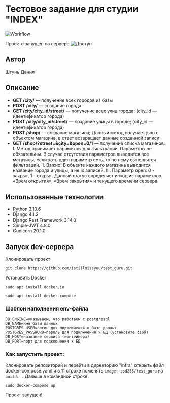 # Тестовое задание для студии "INDEX"
![Workflow](https://github.com/istillmissyou/test_guru/actions/workflows/test_guru_workflow.yaml/badge.svg)

Проекто запущен на сервере
![Доступ](http://51.250.96.127/)

## Автор

Штунь Данил

## Описание

* **GET /city/** — получение всех городов из базы
* **POST /city/** — создание города
* **GET /city/city_id/street/** —  получение всех улиц города; (city_id —
идентификатор города)
*  **POST /city/city_id/street/** —  создание улицы в городе; (city_id —
идентификатор города)
* **POST /shop/** —  создание магазина; Данный метод получает json c
объектом магазина, в ответ возвращает данные созданной записи
* **GET /shop/?street=&city=&open=0/1** — получение списка магазинов.
I. Метод принимает параметры для фильтрации. Параметры не обязательны. В
случае отсутствия параметров выводится все магазины, если хоть один параметр
есть, то по нему выполнятся фильтрации.
II. Важно! В объекте каждого магазина выводится название города и улицы, а не id
записей.
III. Параметр open: 0 - закрыт, 1 - открыт. Данный статус определяет исход из
параметров «Врем открытия», «Врем закрытия» и текущего времени сервера.

## Использованные технологии

* Python 3.10.6
* Django 4.1.2
* Django Rest Framework 3.14.0
* Simple-JWT 4.8.0
* Gunicorn 20.1.0

## Запуск dev-сервера

Клонировать проект 

```
git clone https://github.com/istillmissyou/test_guru.git
```

Установить Docker

```
sudo apt install docker.io
```

```
sudo apt install docker-compose
```


### Шаблон наполнения env-файла

```
DB_ENGINE=указываем, что работаем с postgresql
DB_NAME=имя базы данных
POSTGRES_USER=логин для подключения к базе данных
POSTGRES_PASSWORD=пароль для подключения к БД (установите свой)
DB_HOST=название сервиса (контейнера)
DB_PORT=порт для подключения к БД 
```

### Как запустить проект:

Клонировать репозиторий и перейти в директорию "infra" открыть файл docker-compose.yaml и в 11 строке поменять `image: ssd256/test_guru` на `build: .` Дальше в командной строке:

```
sudo docker-compose up
```

Проект запущен!

